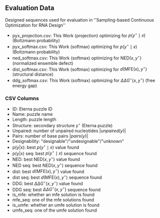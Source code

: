 ## Evaluation Data

Designed sequences used for evaluation in ''Sampling-based Continuous Optimization for RNA Design''

- pyx_projection.csv: This Work (projection) optimizing for $p(y^\star \mid x)$ (Boltzmann probability)
- pyx_softmax.csv: This Work (softmax) optimizing for $p(y^\star \mid x)$ (Boltzmann probability)
- ned_softmax.csv: This Work (softmax) optimizing for $\mathrm{NED}(x, y^\star)$ (normalized ensemble defect)
- dist_softmax.csv: This Work (softmax) optimizing for $d(\mathrm{MFE}(x), y^\star)$ (structural distance)
- ddg_softmax.csv: This Work (softmax) optimizing for $\Delta \Delta G^{\circ}(x, y^\star)$ (free energy gap)

### CSV Columns
- ID: Eterna puzzle ID
- Name: puzzle name
- Length: puzzle length
- Structure: secondary structure $y^\star$ (Eterna puzzle)
- Unpaired: number of unpaired nucleotides $\lvert \mathit{unpaired}(y) \rvert$
- Pairs: number of base pairs $\lvert \mathit{pairs}(y) \rvert$
- Designability: "designable"/"undesignable"/"unknown"
- p(y|x): best $p(y^\star \mid x)$ value found
- p(y|x) seq: best $p(y^\star \mid x)$ sequence found
- NED: best $\mathrm{NED}(x, y^\star)$ value found
- NED seq: best $\mathrm{NED}(x, y^\star)$ sequence found
- dist: best $d(\mathrm{MFE}(x), y^\star)$ value found
- dist seq: best $d(\mathrm{MFE}(x), y^\star)$ sequence found
- DDG: best $\Delta \Delta G^{\circ}(x, y^\star)$ value found
- DDG seq: best $\Delta \Delta G^{\circ}(x, y^\star)$ sequence found
- is_mfe: whether an mfe solution is found
- mfe_seq: one of the mfe solutions found
- is_umfe: whether an umfe solution is found
- umfe_seq: one of the umfe solution found
